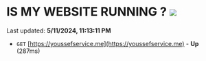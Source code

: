 # IS MY WEBSITE RUNNING ? [![](https://img.shields.io/static/v1?label=Sponsor&message=%E2%9D%A4&logo=GitHub&color=%23fe8e86)](https://github.com/sponsors/<username>)

Last updated: **5/11/2024, 11:13:11 PM**

- `GET` [https://youssefservice.me](https://youssefservice.me) - **Up** (287ms)
